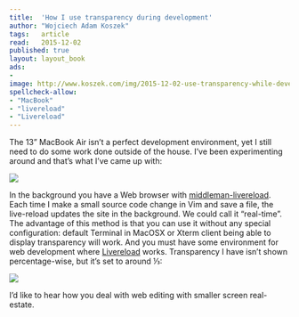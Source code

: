 ```yaml
---
title:	'How I use transparency during development'
author: "Wojciech Adam Koszek"
tags:	article
read:	2015-12-02
published: true
layout:	layout_book
ads:
- 
image: http://www.koszek.com/img/2015-12-02-use-transparency-while-development/image01.png
spellcheck-allow:
- "MacBook"
- "livereload"
- "Livereload"
---
```




The 13” MacBook Air isn’t a perfect development environment, yet I still
need to do some work done outside of the house. I’ve been experimenting
around and that’s what I’ve came up with:

![](2015-12-02-use-transparency-while-development/image01.png)

In the background you have a Web browser with
[middleman-livereload](https://github.com/middleman/middleman-livereload).
Each time I make a small source code change in Vim and save a file, the
live-reload updates the site in the background. We could call it
“real-time”. The advantage of this method is that you can use it without
any special configuration: default Terminal in MacOSX or Xterm client
being able to display transparency will work. And you must have some
environment for web development where
[Livereload](http://livereload.com/) works. Transparency I have isn’t
shown percentage-wise, but it’s set to around ⅓:

![](2015-12-02-use-transparency-while-development/image03.png)

I’d like to hear how you deal with web editing with smaller screen
real-estate.
